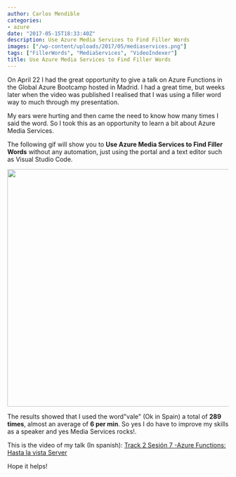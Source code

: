 ```yaml
---
author: Carlos Mendible
categories:
- azure
date: "2017-05-15T18:33:40Z"
description: Use Azure Media Services to Find Filler Words
images: ["/wp-content/uploads/2017/05/mediaservices.png"]
tags: ["FillerWords", "MediaServices", "VideoIndexer"]
title: Use Azure Media Services to Find Filler Words
---
```

On April 22 I had the great opportunity to give a talk on Azure Functions in the Global Azure Bootcamp hosted in Madrid. I had a great time, but weeks later when the video was published I realised that I was using a filler word way to much through my presentation.

My ears were hurting and then came the need to know how many times I said the word. So I took this as an opportunity to learn a bit about Azure Media Services.

The following gif will show you to **Use Azure Media Services to Find Filler Words** without any automation, just using the portal and a text editor such as Visual Studio Code.

[<img src="/wp-content/uploads/2017/05/mediaservices.gif" alt="" width="960" height="540" class="alignleft size-medium" />](/wp-content/uploads/2017/05/mediaservices.gif)

The results showed that I used the word"vale" (Ok in Spain) a total of **289 times**, almost an average of **6 per min**. So yes I do have to improve my skills as a speaker and yes Media Services rocks!.

This is the video of my talk (In spanish): [Track 2 Sesión 7 -Azure Functions: Hasta la vista Server](https://channel9.msdn.com/Events/Microsoft-Spain-Events/Azure-Bootcamp-Madrid/Track-2-Sesin-7-Azure-Functions-Hasta-la-vista-Server)

Hope it helps!